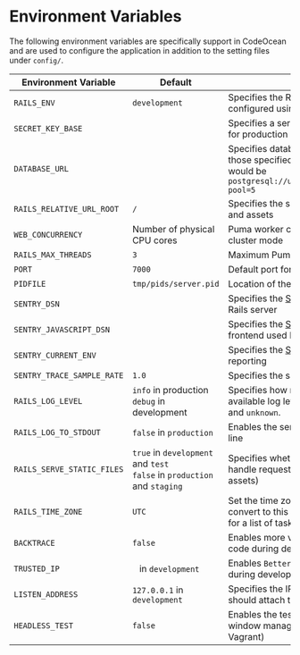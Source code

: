 # Environment Variables

The following environment variables are specifically support in CodeOcean and are used to configure the application in addition to the setting files under `config/`.

| Environment Variable | Default | Description |  
|- |- |- |
| `RAILS_ENV` | `development` | Specifies the Rails environment which can be configured using the files in `config/environments` |  
| `SECRET_KEY_BASE` | ` ` | Specifies a server-side secret for Rails, must be set for production |
| `DATABASE_URL` | ` ` | Specifies database parameters to use, rather than those specified in `config/database.yml`. A valid URL would be `postgresql://username:password@host:5432/database?pool=5` |  
| `RAILS_RELATIVE_URL_ROOT` | `/` | Specifies the subpath of the application, used for links and assets |  
| `WEB_CONCURRENCY` | Number of physical CPU cores | Puma worker count in production or staging for cluster mode |
| `RAILS_MAX_THREADS` | `3` | Maximum Puma thread count per worker |
| `PORT` | `7000` | Default port for the web server |
| `PIDFILE` | `tmp/pids/server.pid` | Location of the file to store the Puma process ID |
| `SENTRY_DSN` | ` ` | Specifies the [Sentry error reporting](https://sentry.io) endpoint for the Rails server |  
| `SENTRY_JAVASCRIPT_DSN` | ` `    | Specifies the [Sentry error reporting](https://sentry.io) endpoint for the frontend used by browsers |  
| `SENTRY_CURRENT_ENV` | ` ` | Specifies the [Sentry](https://sentry.io) environment used for error reporting |  
| `SENTRY_TRACE_SAMPLE_RATE` | `1.0` | Specifies the sampling rate for traces in [Sentry](https://sentry.io) |  
| `RAILS_LOG_LEVEL` | `info` in production<br>`debug` in development | Specifies how many log messages to print. The available log levels are: `debug`, `info`, `warn`, `error`, `fatal`, and `unknown`. |
| `RAILS_LOG_TO_STDOUT` | `false` in `production` | Enables the server to print log output to the command line |  
| `RAILS_SERVE_STATIC_FILES` | `true` in `development` and `test`<br>`false` in `production` and `staging` | Specifies whether the Rails server should be able to handle requests for non-dynamic resources (e.g., assets) |  
| `RAILS_TIME_ZONE` | `UTC` | Set the time zone and make Active Record auto-convert to this zone for renderings. Run `rake -D time` for a list of tasks for finding time zone names. |
| `BACKTRACE` | `false` | Enables more verbose log output from framework code during debugging |  
| `TRUSTED_IP` | ` ` in `development`    | Enables `BetterErrors` for the given IP addresses during development |  
| `LISTEN_ADDRESS` | `127.0.0.1` in `development` | Specifies the IP address the Vagrant VM server should attach to during development |  
| `HEADLESS_TEST` | `false` | Enables the test environment to work without a window manager for feature tests (e.g., using Vagrant) |  
